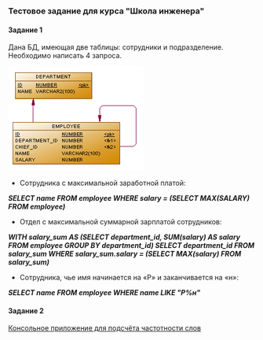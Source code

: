 ### Тестовое задание для курса "Школа инженера"

#### Задание 1
Дана БД, имеющая  две таблицы: сотрудники и подразделение.
Необходимо написать 4 запроса.

![tables](tables.png)
* Сотрудника с максимальной заработной платой:

***SELECT name FROM employee
   WHERE salary = (SELECT MAX(SALARY) FROM employee)***
  
* Отдел с максимальной суммарной зарплатой сотрудников:

***WITH salary_sum AS (SELECT department_id, SUM(salary) AS salary
   FROM employee GROUP BY department_id) SELECT department_id FROM salary_sum WHERE salary_sum.salary = (SELECT MAX(salary)
   FROM salary_sum)***
* Сотрудника, чье имя начинается на «Р» и заканчивается на «н»:

***SELECT name FROM employee WHERE name LIKE "Р%н"***

#### Задание 2
[Консольное приложение для подсчёта частотности слов](/3%20Test%20items/Digital%20Design/Program.cs)
